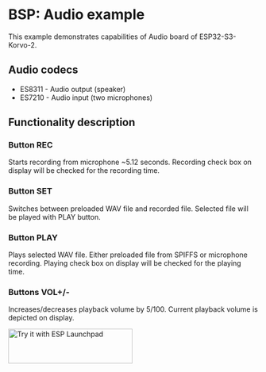 # BSP: Audio example

This example demonstrates capabilities of Audio board of ESP32-S3-Korvo-2.

## Audio codecs
- ES8311 - Audio output (speaker)
- ES7210 - Audio input (two microphones)

## Functionality description
### Button REC
Starts recording from microphone ~5.12 seconds.
Recording check box on display will be checked for the recording time.

### Button SET
Switches between preloaded WAV file and recorded file.
Selected file will be played with PLAY button.

### Button PLAY
Plays selected WAV file.
Either preloaded file from SPIFFS or microphone recording.
Playing check box on display will be checked for the playing time.

### Buttons VOL+/-
Increases/decreases playback volume by 5/100.
Current playback volume is depicted on display.

<a href="https://espressif.github.io/esp-launchpad/?flashConfigURL=https://espressif.github.io/esp-bsp/config.toml&app=audio">
    <img alt="Try it with ESP Launchpad" src="https://espressif.github.io/esp-launchpad/assets/try_with_launchpad.png" width="250" height="70">
</a>
